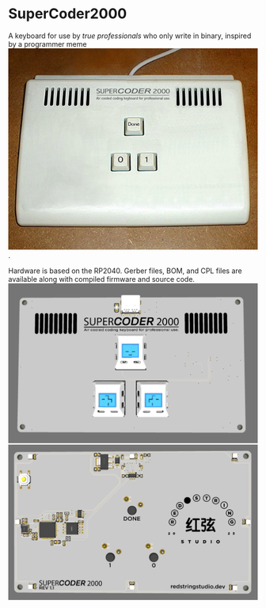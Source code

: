 # SuperCoder2000
A keyboard for use by *true professionals* who only write in binary, inspired by a programmer meme ![Original inspiration](/PCB/inspiration.jpg).

Hardware is based on the RP2040. Gerber files, BOM, and CPL files are available along with compiled firmware and source code.
![PCB top](/PCB/pcb_scr_top.png)
![PCB bottom](/PCB/pcb_scr_bot.png)